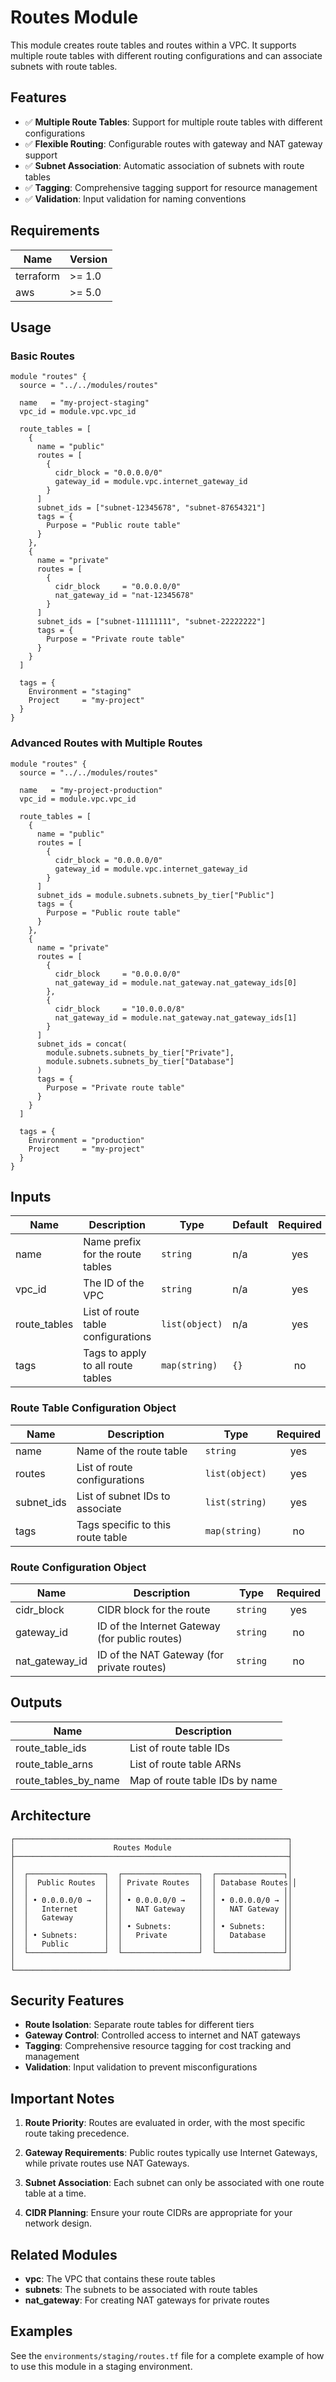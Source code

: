 # Routes Module

This module creates route tables and routes within a VPC. It supports multiple route tables with different routing configurations and can associate subnets with route tables.

## Features

- ✅ **Multiple Route Tables**: Support for multiple route tables with different configurations
- ✅ **Flexible Routing**: Configurable routes with gateway and NAT gateway support
- ✅ **Subnet Association**: Automatic association of subnets with route tables
- ✅ **Tagging**: Comprehensive tagging support for resource management
- ✅ **Validation**: Input validation for naming conventions

## Requirements

| Name | Version |
|------|---------|
| terraform | >= 1.0 |
| aws | >= 5.0 |

## Usage

### Basic Routes

```hcl
module "routes" {
  source = "../../modules/routes"

  name   = "my-project-staging"
  vpc_id = module.vpc.vpc_id

  route_tables = [
    {
      name = "public"
      routes = [
        {
          cidr_block = "0.0.0.0/0"
          gateway_id = module.vpc.internet_gateway_id
        }
      ]
      subnet_ids = ["subnet-12345678", "subnet-87654321"]
      tags = {
        Purpose = "Public route table"
      }
    },
    {
      name = "private"
      routes = [
        {
          cidr_block     = "0.0.0.0/0"
          nat_gateway_id = "nat-12345678"
        }
      ]
      subnet_ids = ["subnet-11111111", "subnet-22222222"]
      tags = {
        Purpose = "Private route table"
      }
    }
  ]

  tags = {
    Environment = "staging"
    Project     = "my-project"
  }
}
```

### Advanced Routes with Multiple Routes

```hcl
module "routes" {
  source = "../../modules/routes"

  name   = "my-project-production"
  vpc_id = module.vpc.vpc_id

  route_tables = [
    {
      name = "public"
      routes = [
        {
          cidr_block = "0.0.0.0/0"
          gateway_id = module.vpc.internet_gateway_id
        }
      ]
      subnet_ids = module.subnets.subnets_by_tier["Public"]
      tags = {
        Purpose = "Public route table"
      }
    },
    {
      name = "private"
      routes = [
        {
          cidr_block     = "0.0.0.0/0"
          nat_gateway_id = module.nat_gateway.nat_gateway_ids[0]
        },
        {
          cidr_block     = "10.0.0.0/8"
          nat_gateway_id = module.nat_gateway.nat_gateway_ids[1]
        }
      ]
      subnet_ids = concat(
        module.subnets.subnets_by_tier["Private"],
        module.subnets.subnets_by_tier["Database"]
      )
      tags = {
        Purpose = "Private route table"
      }
    }
  ]

  tags = {
    Environment = "production"
    Project     = "my-project"
  }
}
```

## Inputs

| Name | Description | Type | Default | Required |
|------|-------------|------|---------|:--------:|
| name | Name prefix for the route tables | `string` | n/a | yes |
| vpc_id | The ID of the VPC | `string` | n/a | yes |
| route_tables | List of route table configurations | `list(object)` | n/a | yes |
| tags | Tags to apply to all route tables | `map(string)` | `{}` | no |

### Route Table Configuration Object

| Name | Description | Type | Required |
|------|-------------|------|:--------:|
| name | Name of the route table | `string` | yes |
| routes | List of route configurations | `list(object)` | yes |
| subnet_ids | List of subnet IDs to associate | `list(string)` | yes |
| tags | Tags specific to this route table | `map(string)` | no |

### Route Configuration Object

| Name | Description | Type | Required |
|------|-------------|------|:--------:|
| cidr_block | CIDR block for the route | `string` | yes |
| gateway_id | ID of the Internet Gateway (for public routes) | `string` | no |
| nat_gateway_id | ID of the NAT Gateway (for private routes) | `string` | no |

## Outputs

| Name | Description |
|------|-------------|
| route_table_ids | List of route table IDs |
| route_table_arns | List of route table ARNs |
| route_tables_by_name | Map of route table IDs by name |

## Architecture

```
┌─────────────────────────────────────────────────────────────┐
│                      Routes Module                          │
├─────────────────────────────────────────────────────────────┤
│                                                             │
│  ┌─────────────────┐  ┌─────────────────┐  ┌───────────────┐│
│  │  Public Routes  │  │ Private Routes  │  │ Database Routes││
│  │                 │  │                 │  │               ││
│  │ • 0.0.0.0/0 →   │  │ • 0.0.0.0/0 →   │  │ • 0.0.0.0/0 → ││
│  │   Internet      │  │   NAT Gateway   │  │   NAT Gateway ││
│  │   Gateway       │  │                 │  │               ││
│  │                 │  │ • Subnets:      │  │ • Subnets:    ││
│  │ • Subnets:      │  │   Private       │  │   Database    ││
│  │   Public        │  │                 │  │               ││
│  └─────────────────┘  └─────────────────┘  └───────────────┘│
│                                                             │
└─────────────────────────────────────────────────────────────┘
```

## Security Features

- **Route Isolation**: Separate route tables for different tiers
- **Gateway Control**: Controlled access to internet and NAT gateways
- **Tagging**: Comprehensive resource tagging for cost tracking and management
- **Validation**: Input validation to prevent misconfigurations

## Important Notes

1. **Route Priority**: Routes are evaluated in order, with the most specific route taking precedence.

2. **Gateway Requirements**: Public routes typically use Internet Gateways, while private routes use NAT Gateways.

3. **Subnet Association**: Each subnet can only be associated with one route table at a time.

4. **CIDR Planning**: Ensure your route CIDRs are appropriate for your network design.

## Related Modules

- **vpc**: The VPC that contains these route tables
- **subnets**: The subnets to be associated with route tables
- **nat_gateway**: For creating NAT gateways for private routes

## Examples

See the `environments/staging/routes.tf` file for a complete example of how to use this module in a staging environment.
